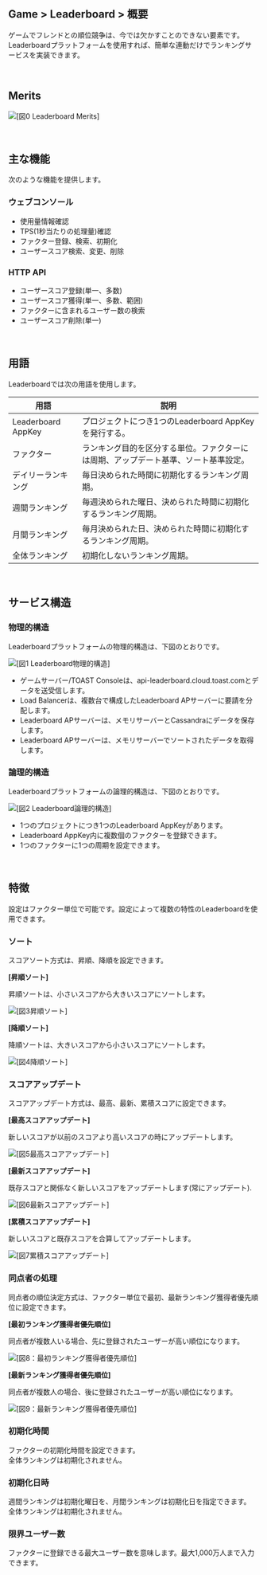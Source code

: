 ## Game > Leaderboard > 概要

ゲームでフレンドとの順位競争は、今では欠かすことのできない要素です。<br>
Leaderboardプラットフォームを使用すれば、簡単な連動だけでランキングサービスを実装できます。

<br>

## Merits

![[図0 Leaderboard Merits]](http://static.toastoven.net/prod_leaderboardv2/newMerits_jp.png)

<br>

## 主な機能

次のような機能を提供します。

### ウェブコンソール

- 使用量情報確認
- TPS(1秒当たりの処理量)確認
- ファクター登録、検索、初期化
- ユーザースコア検索、変更、削除

### HTTP API

- ユーザースコア登録(単一、多数)
- ユーザースコア獲得(単一、多数、範囲)
- ファクターに含まれるユーザー数の検索
- ユーザースコア削除(単一)

<br>

## 用語

Leaderboardでは次の用語を使用します。

| 用語 | 説明 |
| --- | --- |
| Leaderboard AppKey |	プロジェクトにつき1つのLeaderboard AppKeyを発行する。 |
| ファクター |	ランキング目的を区分する単位。ファクターには周期、アップデート基準、ソート基準設定。 |
| デイリーランキング | 毎日決められた時間に初期化するランキング周期。 |
| 週間ランキング | 毎週決められた曜日、決められた時間に初期化するランキング周期。 |
| 月間ランキング | 毎月決められた日、決められた時間に初期化するランキング周期。 |
| 全体ランキング | 初期化しないランキング周期。 |

<br>

## サービス構造

### 物理的構造

Leaderboardプラットフォームの物理的構造は、下図のとおりです。

![[図1 Leaderboard物理的構造]](http://static.toastoven.net/prod_leaderboardv2/overview_1-jp.png)

- ゲームサーバー/TOAST Consoleは、api-leaderboard.cloud.toast.comとデータを送受信します。
- Load Balancerは、複数台で構成したLeaderboard APサーバーに要請を分配します。
- Leaderboard APサーバーは、メモリサーバーとCassandraにデータを保存します。
- Leaderboard APサーバーは、メモリサーバーでソートされたデータを取得します。

### 論理的構造

Leaderboardプラットフォームの論理的構造は、下図のとおりです。

![[図2 Leaderboard論理的構造]](http://static.toastoven.net/prod_leaderboardv2/overview_2-jp.png)

- 1つのプロジェクトにつき1つのLeaderboard AppKeyがあります。
- Leaderboard AppKey内に複数個のファクターを登録できます。
- 1つのファクターに1つの周期を設定できます。

<br>

## 特徴

設定はファクター単位で可能です。設定によって複数の特性のLeaderboardを使用できます。

### ソート

スコアソート方式は、昇順、降順を設定できます。

**[昇順ソート]**

昇順ソートは、小さいスコアから大きいスコアにソートします。

![[図3昇順ソート]](http://static.toastoven.net/prod_leaderboardv2/overview_3-jp.png)

**[降順ソート]**

降順ソートは、大きいスコアから小さいスコアにソートします。

![[図4降順ソート]](http://static.toastoven.net/prod_leaderboardv2/overview_4-jp.png)

### スコアアップデート

スコアアップデート方式は、最高、最新、累積スコアに設定できます。

**[最高スコアアップデート]**

新しいスコアが以前のスコアより高いスコアの時にアップデートします。

![[図5最高スコアアップデート]](http://static.toastoven.net/prod_leaderboardv2/overview_5-jp.png)

**[最新スコアアップデート]**

既存スコアと関係なく新しいスコアをアップデートします(常にアップデート).

![[図6最新スコアアップデート]](http://static.toastoven.net/prod_leaderboardv2/overview_6-jp.png)

**[累積スコアアップデート]**

新しいスコアと既存スコアを合算してアップデートします。

![[図7累積スコアアップデート]](http://static.toastoven.net/prod_leaderboardv2/overview_7-jp.png)

### 同点者の処理

同点者の順位決定方式は、ファクター単位で最初、最新ランキング獲得者優先順位に設定できます。

**[最初ランキング獲得者優先順位]**

同点者が複数人いる場合、先に登録されたユーザーが高い順位になります。

![[図8：最初ランキング獲得者優先順位]](http://static.toastoven.net/prod_leaderboardv2/overview_8-jp.png)

**[最新ランキング獲得者優先順位]**

同点者が複数人の場合、後に登録されたユーザーが高い順位になります。

![[図9：最新ランキング獲得者優先順位]](http://static.toastoven.net/prod_leaderboardv2/overview_9-jp.png)

### 初期化時間

ファクターの初期化時間を設定できます。<br>
全体ランキングは初期化されません。

### 初期化日時

週間ランキングは初期化曜日を、月間ランキングは初期化日を指定できます。<br>
全体ランキングは初期化されません。

### 限界ユーザー数

ファクターに登録できる最大ユーザー数を意味します。最大1,000万人まで入力できます。
